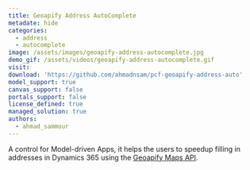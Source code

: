 ```yaml
---
title: Geoapify Address AutoComplete
metadate: hide
categories:
  - address
  - autocomplete
image: /assets/images/geoapify-address-autocomplete.jpg
demo_gif: /assets/videos/geoapify-address-autocomplete.gif
visit: 
download: 'https://github.com/ahmadnsam/pcf-geoapify-address-auto'
model_support: true
canvas_support: false
portals_support: false
license_defined: true
managed_solution: true
authors:
  - ahmad_sammour
---
```

A control for Model-driven Apps, it helps the users to speedup filling in addresses in Dynamics 365 using the <a target="_blank" href="https://www.geoapify.com/">Geoapify Maps API</a>.
